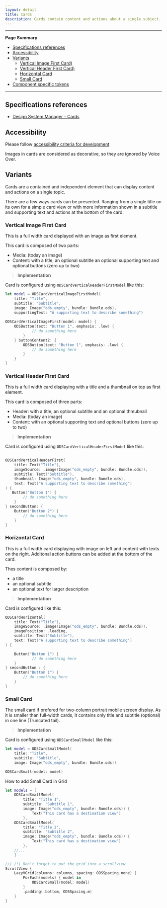```yaml
---
layout: detail
title: Cards
description: Cards contain content and actions about a single subject.
---
```


---

**Page Summary**

* [Specifications references](#specifications-references)
* [Accessibility](#accessibility)
* [Variants](#variants)
    * [Vertical Image First Card)](#vertical-image-first-card)
    * [Vertical Header First Card)](#vertical-header-first-card)
    * [Horizontal Card](#horizontal-card)
    * [Small Card](#small-card)
* [Component specific tokens](#component-specific-tokens)

---

## Specifications references

- [Design System Manager - Cards](https://system.design.orange.com/0c1af118d/p/66bac5-cards/b/1591fb)

## Accessibility

Please follow [accessibility criteria for development](https://a11y-guidelines.orange.com/en/mobile/ios/)

Images in cards are considered as decorative, so they are ignored by Voice Over.

## Variants

Cards are a contained and independent element that can display content and actions on a single topic.

There are a few ways cards can be presented. Ranging from a single title on its own for a simple card view or with more information shown in a subtitle and supporting text and actions at the bottom of the card.


### Vertical Image First Card

This is a full width card displayed with an image as first element.

This card is composed of two parts:
- Media: (today an image)
- Content: with a title, an optional subtitle an optional supporting text and optional buttons (zero up to two)

> **Implementation**

Card is configured using `ODSCardVerticalHeaderFirstModel` like this:

```swift
let model = ODSCardVerticalImageFirstModel(
    title: "Title",
    subtitle: "Subtitle",
    image: Image("ods_empty", bundle: Bundle.ods),
    supportingText: "A supporting text to describe something")
    
ODSCardVerticalImageFirst(model: model) {
    ODSButton(text: "Button 1", emphasis: .low) {
            // do something here
        }
    } buttonContent2: {
        ODSButton(text: "Button 1", emphasis: .low) {
            // do something here
        } 
    }
}
```

### Vertical Header First Card

This is a full width card displaying with a title and a thumbnail on top as first element.

This card is composed of three parts:
- Header: with a title, an optional subtitle and an optional thmubnail
- Media: (today an image)
- Content: with an optional supporting text and optional buttons (zero up to two)

> **Implementation**

Card is configured using `ODSCardVerticalHeaderFirstModel` like this:

```swift
    
ODSCardVerticalHeaderFirst(
    title: Text("Title"),
    imageSource: .image(Image("ods_empty", bundle: Bundle.ods)),
    subtitle: Text("Subtitle"),
    thumbnail: Image("ods_empty", bundle: Bundle.ods),
    text: Text("A supporting text to describe something")
) {
   Button("Button 1") {
        // do something here
    }
} secondButton: {
    Button("Button 2") {
        // do something here 
    }
}
```

### Horizontal Card

This is a full width card displaying with image on left and content with texts on the right. Additonal action buttons can be added at the bottom of the card. 

Thes content is composed by:
- a title
- an optional subtitle
- an optional text for larger description

> **Implementation**

Card is configured like this:

```swift    
ODSCardHorizontal(
    title: Text("Title"),
    imageSource: .image(Image("ods_empty", bundle: Bundle.ods)),
    imagePosition: .leading,
    subtitle: Text("Subtitle"),
    text: Text("A supporting text to describe something")
) {

    Button("Button 1") {
            // do something here
    }
} secondButton : {
    Button("Button 1") {
        // do something here
    }
}
```

### Small Card  

The small card if prefered for two-column portrait mobile screen display.
As it is smaller than full-width cards, it contains only title and subtitle (optional) in one line (Truncated tail).

> **Implementation**

Card is configured using `ODSCardSmallModel` like this:

```swift
let model = ODSCardSmallModel(
    title: "Title",
    subtitle: "Subtitle",
    image: Image("ods_empty", bundle: Bundle.ods)) 

ODSCardSmall(model: model)
```

How to add Small Card in Grid 

```swift
let models = [
    ODSCardSmallModel(
        title: "Title 1",
        subtitle: "Subtitle 1",
        image: Image("ods_empty", bundle: Bundle.ods)) { 
            Text("This card has a destination view")
        },
    ODSCardSmallModel(
        title: "Title 2",
        subtitle: "Subtitle 2",
        image: Image("ods_empty", bundle: Bundle.ods)) { 
            Text("This card has a destination view")
        },
    //...
    ]

/// /!\ Don't forget to put the grid into a scrollview
ScrollView {
    LazyVGrid(columns: columns, spacing: ODSSpacing.none) {
        ForEach(models) { model in
            ODSCardSmall(model: model)
        }
        .padding(.bottom, ODSSpacing.m)
    }
}
 
```

 


